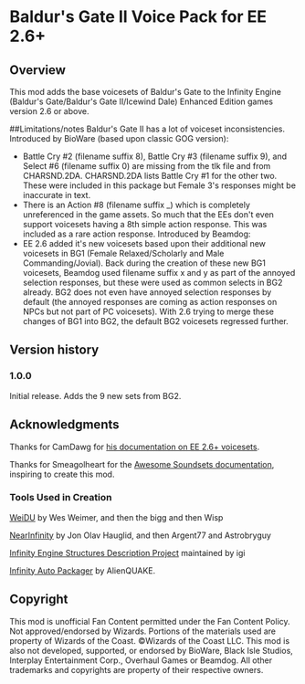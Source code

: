 # Baldur's Gate II Voice Pack for EE 2.6+

## Overview
This mod adds the base voicesets of Baldur's Gate to the Infinity Engine (Baldur's Gate/Baldur's Gate II/Icewind Dale) Enhanced Edition games version 2.6 or above.

##Limitations/notes
Baldur's Gate II has a lot of voiceset inconsistencies.
Introduced by BioWare (based upon classic GOG version):
 - Battle Cry #2 (filename suffix 8), Battle Cry #3 (filename suffix 9), and Select #6 (filename suffix 0) are missing from the tlk file and from CHARSND.2DA. CHARSND.2DA lists Battle Cry #1 for the other two. These were included in this package but Female 3's responses might be inaccurate in text.
 - There is an Action #8 (filename suffix _) which is completely unreferenced in the game assets. So much that the EEs don't even support voicesets having a 8th simple action response. This was included as a rare action response.
Introduced by Beamdog:
 - EE 2.6 added it's new voicesets based upon their additional new voicesets in BG1 (Female Relaxed/Scholarly and Male Commanding/Jovial). Back during the creation of these new BG1 voicesets, Beamdog used filename suffix x and y as part of the annoyed selection responses, but these were used as common selects in BG2 already. BG2 does not even have annoyed selection responses by default (the annoyed responses are coming as action responses on NPCs but not part of PC voicesets). With 2.6 trying to merge these changes of BG1 into BG2, the default BG2 voicesets regressed further.

## Version history
### 1.0.0
Initial release.
Adds the 9 new sets from BG2.

## Acknowledgments
Thanks for CamDawg for [his documentation on EE 2.6+ voicesets](https://github.com/Gibberlings3/EE_soundset_tool).

Thanks for Smeagolheart for the [Awesome Soundsets documentation](https://forums.beamdog.com/discussion/38319/mods-awesome-soundsets-mods-master-thread-custom-soundsets-for-bgee-bg2ee-and-iwdee/p1), inspiring to create this mod.

### Tools Used in Creation
[WeiDU](http://www.weidu.org) by Wes Weimer, and then the bigg and then Wisp

[NearInfinity](https://github.com/NearInfinityBrowser/NearInfinity) by Jon Olav Hauglid, and then Argent77 and Astrobryguy

[Infinity Engine Structures Description Project](http://iesdp.gibberlings3.net) maintained by igi

[Infinity Auto Packager](https://www.gibberlings3.net/forums/topic/31131-infinity-auto-packager-automatically-generate-mod-packages-when-you-publish-a-release) by AlienQUAKE.


## Copyright
This mod is unofficial Fan Content permitted under the Fan Content Policy. Not approved/endorsed by Wizards. Portions of the materials used are property of Wizards of the Coast. ©Wizards of the Coast LLC. This mod is also not developed, supported, or endorsed by BioWare, Black Isle Studios, Interplay Entertainment Corp., Overhaul Games or Beamdog. All other trademarks and copyrights are property of their respective owners.
